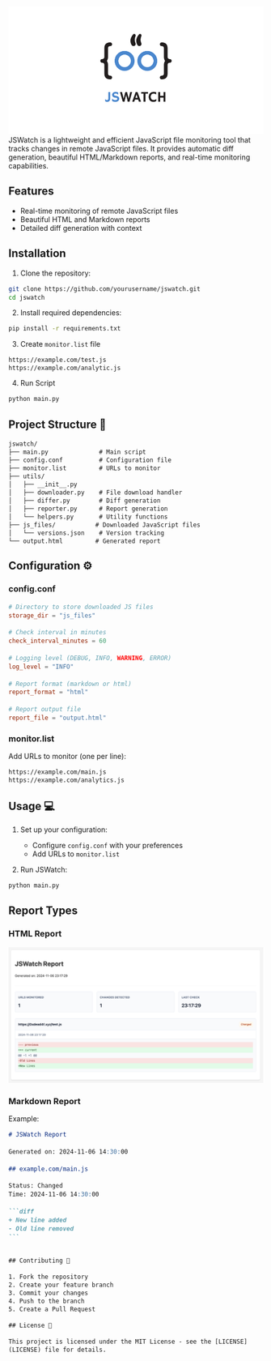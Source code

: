 ![Logo](logo.png)
JSWatch is a lightweight and efficient JavaScript file monitoring tool that tracks changes in remote JavaScript files. It provides automatic diff generation, beautiful HTML/Markdown reports, and real-time monitoring capabilities.

## Features

- Real-time monitoring of remote JavaScript files
- Beautiful HTML and Markdown reports
- Detailed diff generation with context

## Installation

1. Clone the repository:

```bash
git clone https://github.com/yourusername/jswatch.git
cd jswatch
```

2. Install required dependencies:

```bash
pip install -r requirements.txt
```

3. Create `monitor.list` file

```text
https://example.com/test.js
https://example.com/analytic.js
```

4. Run Script

```bash
python main.py
```

## Project Structure 📁

```
jswatch/
├── main.py              # Main script
├── config.conf          # Configuration file
├── monitor.list         # URLs to monitor
├── utils/
│   ├── __init__.py
│   ├── downloader.py    # File download handler
│   ├── differ.py        # Diff generation
│   ├── reporter.py      # Report generation
│   └── helpers.py       # Utility functions
├── js_files/           # Downloaded JavaScript files
│   └── versions.json    # Version tracking
└── output.html         # Generated report
```

## Configuration ⚙️

### config.conf

```toml
# Directory to store downloaded JS files
storage_dir = "js_files"

# Check interval in minutes
check_interval_minutes = 60

# Logging level (DEBUG, INFO, WARNING, ERROR)
log_level = "INFO"

# Report format (markdown or html)
report_format = "html"

# Report output file
report_file = "output.html"
```

### monitor.list

Add URLs to monitor (one per line):

```
https://example.com/main.js
https://example.com/analytics.js
```

## Usage 💻

1. Set up your configuration:

   - Configure `config.conf` with your preferences
   - Add URLs to `monitor.list`

2. Run JSWatch:

```bash
python main.py
```

## Report Types

### HTML Report

![alt text](image.png)

### Markdown Report

Example:

````markdown
# JSWatch Report

Generated on: 2024-11-06 14:30:00

## example.com/main.js

Status: Changed
Time: 2024-11-06 14:30:00

```diff
+ New line added
- Old line removed
```
````

```

## Contributing 🤝

1. Fork the repository
2. Create your feature branch
3. Commit your changes
4. Push to the branch
5. Create a Pull Request

## License 📄

This project is licensed under the MIT License - see the [LICENSE](LICENSE) file for details.
```
